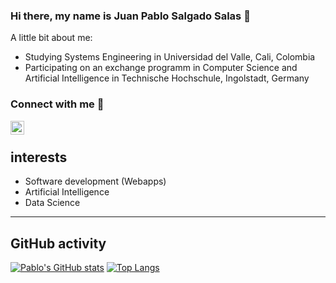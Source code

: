 ### Hi there, my name is Juan Pablo Salgado Salas 👋

A little bit about me:

- Studying Systems Engineering in Universidad del Valle, Cali, Colombia
- Participating on an exchange programm in Computer Science and Artificial Intelligence in Technische Hochschule, Ingolstadt, Germany 
### Connect with me 🤝

<a href="[https://www.linkedin.com/in/juan-pablo-salgado-salas](https://www.linkedin.com/in/juan-pablo-salgado-salas-b7486b21a/)">
  <img align="left" alt="Juan Pablo's Linkedin" width="22px" src="https://raw.githubusercontent.com/peterthehan/peterthehan/master/assets/linkedin.svg" />
</a>

</br>

## interests
- Software development (Webapps)
- Artificial Intelligence
- Data Science


---
## GitHub activity 
<!-- [![Pablo's GitHub stats](https://github-readme-stats.vercel.app/api?username=jpsas31)](https://github.com/anuraghazra/github-readme-stats) -->
[![Pablo's GitHub stats](https://github-readme-stats-brundabharadwaj.vercel.app/api?username=jpsas31)](https://github.com/anuraghazra/github-readme-stats)
[![Top Langs](https://github-readme-stats.vercel.app/api/top-langs/?username=jpsas31)](https://github.com/anuraghazra/github-readme-stats)
